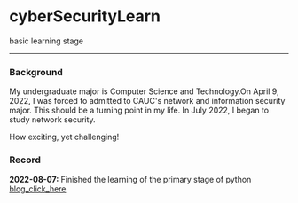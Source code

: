 # cyberSecurityLearn
basic learning stage

---

### Background

My undergraduate major is Computer Science and Technology.On April 9, 2022, I was forced to admitted to CAUC's network and information security major. This should be a turning point in my life. In July 2022, I began to study network security.

How exciting, yet challenging!

### Record

**2022-08-07:** Finished the learning of the primary stage of python	[blog_click_here](https://liuhaihuaaacc.gitee.io/2022/07/06/wang-an-ji-zhu/)
